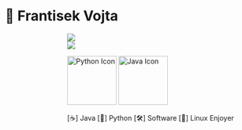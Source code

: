# 👋 Frantisek Vojta

<p align="center">
  <div style="width: 100%; padding-left: 25%;">
    <img src="https://github-readme-stats.vercel.app/api?username=frantisek-vojta&show_icons=true&theme=dark" />
    <br>
    <img src="https://github-readme-stats.vercel.app/api/top-langs/?username=frantisek-vojta&langs_count=4&layout=compact&theme=dark&exclude_repo=starbucks-vojta,animacce-JS" />
  </div>
</p>

<p align="center">
  <div style="width: 100%; padding-left: 25%;">
    <img src="https://techstack-generator.vercel.app/python-icon.svg" alt="Python Icon" width="100">
    <img src="https://techstack-generator.vercel.app/java-icon.svg" alt="Java Icon" width="100">
  </div>
</p>

<p align="center">
  <div style="width: 100%; padding-left: 25%;">
    [☕] Java  
    [🐍] Python  
    [🛠️] Software  
    [🐧] Linux Enjoyer
  </div>
</p>
